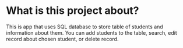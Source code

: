 # What is this project about?
This is app that uses SQL database to store table of students and 
information about them.
You can add students to the table, search, edit record about chosen student, 
or delete record.
